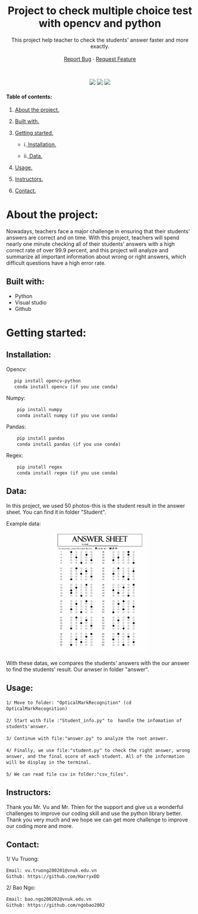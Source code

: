 <!-- PROJECT LOGO -->
<br />
<p align="center">

  <h1 align="center">Project to check multiple choice test with opencv and python</h1>

  <p align="center">
    This project help teacher to check the students' answer faster and more exactly.
    <br />
    <br />
    <a href="https://github.com/HarryxDD/OpticalMarkRecognition/issues">Report Bug</a>
    ·
    <a href="https://github.com/HarryxDD/OpticalMarkRecognition/issues">Request Feature</a>
    
  </p>
  

<!-- ![GitHub language count](https://img.shields.io/github/languages/count/HarryxDD/OpticalMarkRecognition?logo=GitHub) ![GitHub followers](https://img.shields.io/github/followers/HarryxDD?color=%23&style=social) ![GitHub commit activity](https://img.shields.io/github/commit-activity/w/HarryxDD/OpticalMarkRecognition?logo=GitHub) -->
</p>
<br />
<p align="center" width="100%">
    <img width="12%" src="https://img.shields.io/github/languages/count/HarryxDD/OpticalMarkRecognition?logo=GitHub">
    <img width="12%" src="https://img.shields.io/github/followers/HarryxDD?color=%23&style=social">
    <img width="19%" src="https://img.shields.io/github/commit-activity/w/HarryxDD/OpticalMarkRecognition?logo=GitHub">
</p>

#### Table of contents:
1. [ About the project. ](#pro)
2. [ Built with. ](#tech)
3. [ Getting started. ](#get)

   - i.[ Installation. ](#desc) 
   
   - ii.[ Data. ](#da)
   
4. [ Usage. ](#us) 
5. [ Instructors. ](#in)
6. [ Contact. ](#con)

<a name="pro"></a>
# About the project:

Nowadays, teachers face a major challenge in ensuring that their students' answers are correct and on time. With this project, teachers will spend nearly one minute checking all of their students' answers with a high correct rate of over 99.9 percent, and this project will analyze and summarize all important information about wrong or right answers, which difficult questions have a high error rate.

<a name="tech"></a>
## Built with: 


-  Python
-  Visual studio
-  Github

<a name="get"></a>
# Getting started:

<a name="desc"></a>
## Installation:

Opencv:
   
       pip install opencv-python
       conda install opencv (if you use conda)
       
Numpy:
 
        pip install numpy
        conda install numpy (if you use conda)
        
Pandas:
        
        pip install pandas
        conda install pandas (if you use conda)
        
Regex:
   
        pip install regex
        conda install regex (if you use conda)
        


      

<a name="da"></a>
## Data:

In this project, we used 50 photos-this is the student result in the answer sheet. You can find it in folder "Student".

Example data:


<p align="center" width="100%">
    <img width="50%" src="https://github.com/HarryxDD/OpticalMarkRecognition/blob/main/student/2000101_NguyenVanAn_3A.png"> 
</p>

With these datas, we compares the students' answers with the our answer to find the students' result. Our anwser in folder "answer".

<a name="us"></a>

## Usage:
```
1/ Move to folder: "OpticalMarkRecognition" (cd OpticalMarkRecognition)

2/ Start with file :"Student_info.py" to  handle the infomation of students'answer.

3/ Continue with file:"answer.py" to analyze the root answer.

4/ Finally, we use file:"student.py" to check the right answer, wrong answer, and the final score of each student. All of the information will be display in the terminal.

5/ We can read file csv in folder:"csv_files".
```



<a name="in"></a>
## Instructors:

Thank you Mr. Vu and Mr. Thien for the support and give us a wonderful challenges to improve our coding skill and use the python library better. Thank you very much and we hope we can get more challenge to improve our coding more and more.

<a name="con"></a>
## Contact:
1/ Vu Truong:
```
Email: vu.truong200201@vnuk.edu.vn
Github: https://github.com/HarryxDD
```

2/ Bao Ngo:
```
Email: bao.ngo200202@vnuk.edu.vn
Github: https://github.com/ngobao2002
```










